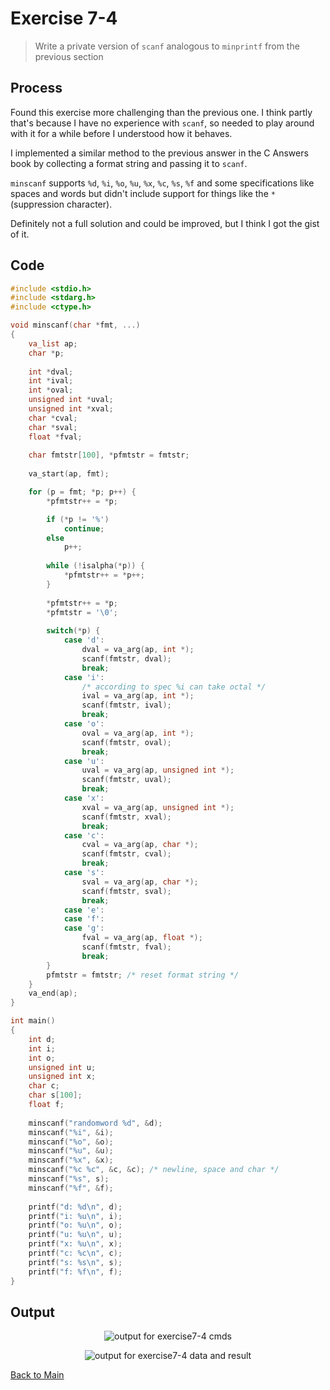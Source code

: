 # Exercise 7-4

> Write a private version of `scanf` analogous to `minprintf` from the previous section

## Process
Found this exercise more challenging than the previous one.
I think partly that's because I have no experience with `scanf`, so needed to play around with it for a while before I understood how it behaves.

I implemented a similar method to the previous answer in the C Answers book by collecting a format string and passing it to `scanf`.

`minscanf` supports `%d`, `%i`, `%o`, `%u`, `%x`, `%c`, `%s`, `%f` and some specifications like spaces and words but didn't include support for things like the `*` (suppression character).

Definitely not a full solution and could be improved, but I think I got the gist of it.

## Code
```c
#include <stdio.h>
#include <stdarg.h>
#include <ctype.h>

void minscanf(char *fmt, ...)
{
    va_list ap;
    char *p;
    
    int *dval;
    int *ival;
    int *oval;
    unsigned int *uval;
    unsigned int *xval;
    char *cval;
    char *sval;
    float *fval;
    
    char fmtstr[100], *pfmtstr = fmtstr;
    
    va_start(ap, fmt);

    for (p = fmt; *p; p++) {
        *pfmtstr++ = *p;

        if (*p != '%')
            continue;
        else
            p++;
        
        while (!isalpha(*p)) {
            *pfmtstr++ = *p++;
        }
        
        *pfmtstr++ = *p;
        *pfmtstr = '\0';
        
        switch(*p) {
            case 'd':
                dval = va_arg(ap, int *);
                scanf(fmtstr, dval);
                break;
            case 'i':
                /* according to spec %i can take octal */
                ival = va_arg(ap, int *);
                scanf(fmtstr, ival);
                break;
            case 'o':
                oval = va_arg(ap, int *);
                scanf(fmtstr, oval);
                break;
            case 'u':
                uval = va_arg(ap, unsigned int *);
                scanf(fmtstr, uval);
                break;
            case 'x':
                xval = va_arg(ap, unsigned int *);
                scanf(fmtstr, xval);
                break;
            case 'c':
                cval = va_arg(ap, char *);
                scanf(fmtstr, cval);
                break;
            case 's':
                sval = va_arg(ap, char *);
                scanf(fmtstr, sval);
                break;
            case 'e':
            case 'f':
            case 'g':
                fval = va_arg(ap, float *);
                scanf(fmtstr, fval);
                break;
        }
        pfmtstr = fmtstr; /* reset format string */
    }
    va_end(ap);
}

int main()
{
    int d;
    int i;
    int o;
    unsigned int u;
    unsigned int x;
    char c;
    char s[100];
    float f;
    
    minscanf("randomword %d", &d);
    minscanf("%i", &i);
    minscanf("%o", &o);
    minscanf("%u", &u);
    minscanf("%x", &x);
    minscanf("%c %c", &c, &c); /* newline, space and char */
    minscanf("%s", s);
    minscanf("%f", &f);
    
    printf("d: %d\n", d);
    printf("i: %u\n", i);
    printf("o: %u\n", o);
    printf("u: %u\n", u);
    printf("x: %u\n", x);
    printf("c: %c\n", c);
    printf("s: %s\n", s);
    printf("f: %f\n", f);
}
```

## Output
<p align="center">
  <image src="../assets/exercise7-4_cmds.jpg" alt="output for exercise7-4 cmds" />
</p>

<p align="center">
  <image src="../assets/exercise7-4_data_and_result.jpg" alt="output for exercise7-4 data and result" />
</p>

[Back to Main](../readme.md)
